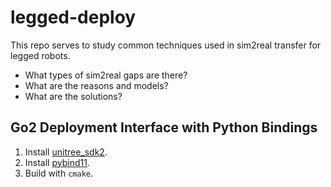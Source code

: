 # legged-deploy

This repo serves to study common techniques used in sim2real transfer for legged robots.

* What types of sim2real gaps are there? 
* What are the reasons and models?
* What are the solutions?

## Go2 Deployment Interface with Python Bindings

1. Install [unitree_sdk2](https://github.com/unitreerobotics/unitree_sdk2).
2. Install [pybind11](https://github.com/pybind/pybind11).
3. Build with `cmake`.
